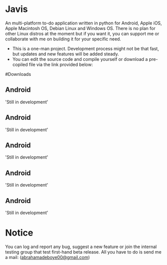 # Javis
An multi-platform to-do application written in python for Android, Apple iOS, Apple Macintosh OS, Debian Linux and Windows OS. There is no plan for other Linux distros at the moment but if you want it, you can support me or collaborate with me on building it for your specific need.
- This is a one-man project. Development process might not be that fast, but updates and new features will be added steady.
- You can edit the source code and compile yourself or download a pre-copiled file via the link provided below:

#Downloads
## Android
 'Still in development'

## Android
 'Still in development'

## Android
 'Still in development'

## Android
 'Still in development'

## Android
 'Still in development'


# Notice
You can log and report any bug, suggest a new feature or join the internal testing group that test first-hand beta release.
All you have to do is send me a mail: (abrahamadeboye00@gmail.com)

